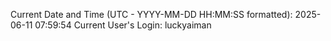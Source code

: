 Current Date and Time (UTC - YYYY-MM-DD HH:MM:SS formatted): 2025-06-11 07:59:54
Current User's Login: luckyaiman
